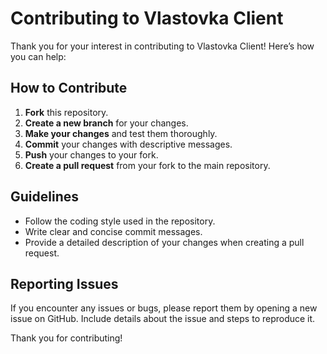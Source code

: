 # Contributing to Vlastovka Client

Thank you for your interest in contributing to Vlastovka Client! Here’s how you can help:

## How to Contribute

1. **Fork** this repository.
2. **Create a new branch** for your changes.
3. **Make your changes** and test them thoroughly.
4. **Commit** your changes with descriptive messages.
5. **Push** your changes to your fork.
6. **Create a pull request** from your fork to the main repository.

## Guidelines

- Follow the coding style used in the repository.
- Write clear and concise commit messages.
- Provide a detailed description of your changes when creating a pull request.

## Reporting Issues

If you encounter any issues or bugs, please report them by opening a new issue on GitHub. Include details about the issue and steps to reproduce it.

Thank you for contributing!
